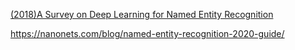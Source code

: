 

[(2018)A Survey on Deep Learning for Named Entity Recognition](https://arxiv.org/abs/1812.09449v3)

https://nanonets.com/blog/named-entity-recognition-2020-guide/

